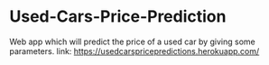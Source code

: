 # Used-Cars-Price-Prediction
Web app which will predict the price of a used car by giving some parameters.
link: https://usedcarspricepredictions.herokuapp.com/
